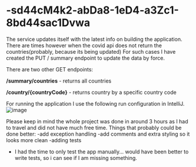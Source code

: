 # -sd44cM4k2-abDa8-1eD4-a3Zc1-8bd44sac1Dvwa

The service updates itself with the latest info on building the application.
There are times however when the covid api does not return the countries(probably, because its being updated)
For such cases I have created the PUT / summary endpoint to update the data by force.

There are two other GET endpoints:

**/summary/countries** - returns all countries

**/country/{countryCode}** - returns country by a specific country code


For running the application I use the following run configuration in IntelliJ.
![image](https://user-images.githubusercontent.com/48070027/222758705-095b8955-1b15-4458-996f-166262a61b3b.png)


Please keep in mind the whole project was done in around 3 hours as I had to travel and did not have much free time.
Things that probably could be done better:
-add exception handling
-add comments and extra styling so it looks more clean
-adding tests
  - I had the time to only test the app manually... would have been better to write tests, so i can see if I am missing something.

